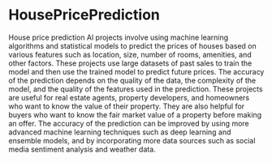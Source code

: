 # HousePricePrediction
House price prediction Al projects involve using machine learning algorithms and statistical models to predict the prices of houses based on various features such as location, size, number of rooms, amenities, and other factors. These projects use large datasets of past sales to train the model and then use the trained model to predict future prices. The accuracy of the prediction depends on the quality of the data, the complexity of the model, and the quality of the features used in the prediction. These projects are useful for real estate agents, property developers, and homeowners who want to know the value of their property. They are also helpful for buyers who want to know the fair market value of a property before making an offer. The accuracy of the prediction can be improved by using more advanced machine learning techniques such as deep learning and ensemble models, and by incorporating more data sources such as social media sentiment analysis and weather data.
